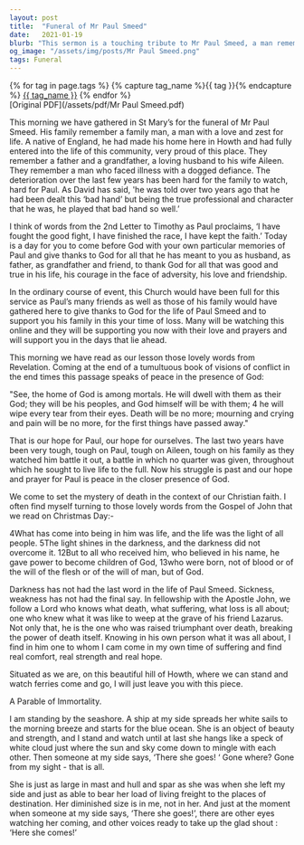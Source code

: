 ```yaml
---
layout: post
title:  "Funeral of Mr Paul Smeed"
date:   2021-01-19
blurb: "This sermon is a touching tribute to Mr Paul Smeed, a man remembered for his love for life, his family, and his community. Despite his illness, he faced life with courage and determination. The sermon offers comfort and hope, reminding us of the Christian belief in life after death and the promise of peace in the presence of God."
og_image: "/assets/img/posts/Mr Paul Smeed.png"
tags: Funeral
---    
```

<div class="tag-pills">
  {% for tag in page.tags %}
    {% capture tag_name %}{{ tag }}{% endcapture %}
    <a href="{{ site.baseurl }}/tag/{{ tag_name }}" class="tag-pill">{{ tag_name }}</a>
  {% endfor %}
</div>
[Original PDF](/assets/pdf/Mr Paul Smeed.pdf)

This morning we have gathered in St Mary’s for the funeral of Mr Paul Smeed. His family remember a family man, a man with a love and zest for life. A native of England, he had made his home here in Howth and had fully entered into the life of this community, very proud of this place. They remember a father and a grandfather, a loving husband to his wife Aileen. They remember a man who faced illness with a dogged defiance. The deterioration over the last few years has been hard for the family to watch, hard for Paul. As David has said, 'he was told over two years ago that he had been dealt this ‘bad hand’ but being the true professional and character that he was, he played that bad hand so well.’

I think of words from the 2nd Letter to Timothy as Paul proclaims, ‘I have fought the good fight, I have finished the race, I have kept the faith.’ Today is a day for you to come before God with your own particular memories of Paul and give thanks to God for all that he has meant to you as husband, as father, as grandfather and friend, to thank God for all that was good and true in his life, his courage in the face of adversity, his love and friendship.

In the ordinary course of event, this Church would have been full for this service as Paul’s many friends as well as those of his family would have gathered here to give thanks to God for the life of Paul Smeed and to support you his family in this your time of loss. Many will be watching this online and they will be supporting you now with their love and prayers and will support you in the days that lie ahead.

This morning we have read as our lesson those lovely words from Revelation. Coming at the end of a tumultuous book of visions of conflict in the end times this passage speaks of peace in the presence of God:

"See, the home of God is among mortals.
He will dwell with them as their God;
they will be his peoples,
and God himself will be with them;
4 he will wipe every tear from their eyes.
Death will be no more;
mourning and crying and pain will be no more,
for the first things have passed away."

That is our hope for Paul, our hope for ourselves. The last two years have been very tough, tough on Paul, tough on Aileen, tough on his family as they watched him battle it out, a battle in which no quarter was given, throughout which he sought to live life to the full. Now his struggle is past and our hope and prayer for Paul is peace in the closer presence of God.

We come to set the mystery of death in the context of our Christian faith. I often find myself turning to those lovely words from the Gospel of John that we read on Christmas Day:-

4What has come into being in him was life, and the life was the light of all people. 5The light shines in the darkness, and the darkness did not overcome it.
12But to all who received him, who believed in his name, he gave power to become children of God, 13who were born, not of blood or of the will of the flesh or of the will of man, but of God.

Darkness has not had the last word in the life of Paul Smeed. Sickness, weakness has not had the final say. In fellowship with the Apostle John, we follow a Lord who knows what death, what suffering, what loss is all about; one who knew what it was like to weep at the grave of his friend Lazarus. Not only that, he is the one who was raised triumphant over death, breaking the power of death itself. Knowing in his own person what it was all about, I find in him one to whom I cam come in my own time of suffering and find real comfort, real strength and real hope.

Situated as we are, on this beautiful hill of Howth, where we can stand and watch ferries come and go, I will just leave you with this piece.

A Parable of Immortality.

I am standing by the seashore.
A ship at my side spreads her white sails to the morning breeze and starts for the blue ocean.
She is an object of beauty and strength, and I stand and watch until at last she hangs like a speck of white cloud just where the sun and sky come down to mingle with each other.
Then someone at my side says, ‘There she goes! ‘
Gone where? Gone from my sight - that is all.

She is just as large in mast and hull and spar as she was when she left my side and just as able to bear her load of living freight to the places of destination.
Her diminished size is in me, not in her.
And just at the moment when someone at my side says, ‘There she goes!’,
there are other eyes watching her coming, and other voices ready to take up the glad shout :
‘Here she comes!’
